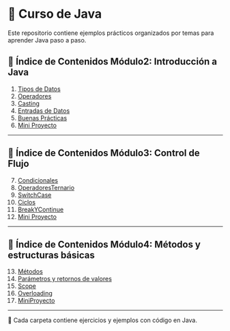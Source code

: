 # 📘 Curso de Java 

Este repositorio contiene ejemplos prácticos organizados por temas para aprender Java paso a paso.  

## 📑 Índice de Contenidos Módulo2: Introducción a Java

1. [Tipos de Datos](01TiposDeDatos)  
2. [Operadores](02Operadores)  
3. [Casting](03Casting)  
4. [Entradas de Datos](04EntradasDatos)  
5. [Buenas Prácticas](05BuenasPracticas)  
6. [Mini Proyecto](MiniProyecto)  

---

## 📑 Índice de Contenidos Módulo3: Control de Flujo

7.  [Condicionales](06Condicionales)
8.  [OperadoresTernario](07OperadorTernario)
9.  [SwitchCase](08SwitchCase)
10. [Ciclos](09Ciclos)
11. [BreakYContinue](10BreakYContinue)
12. [Mini Proyecto](MiniProyecto)

---


## 📑 Índice de Contenidos Módulo4: Métodos y estructuras básicas

13.  [Métodos](11Metodos)
14.  [Parámetros y retornos de valores](12ParametrosRetornos)
15.  [Scope](13Scope)
16.  [Overloading](14Overloading)
17.  [MiniProyecto](MiniProyecto02)
---
🔗 Cada carpeta contiene ejercicios y ejemplos con código en Java.
